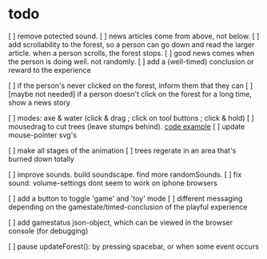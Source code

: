 # todo

[ ] remove potected sound.
[ ] news articles come from above, not below.
[ ] add scrollability to the forest, so a person can go down and read the larger article. when a person scrolls, the forest stops.
[ ] good news comes when the person is doing well. not randomly.
[ ] add a (well-timed) conclusion or reward to the experience

[ ] if the person's never clicked on the forest, inform them that they can
[ ] [maybe not needed] if a person doesn't click on the forest for a long time, show a news story

[ ] modes: axe & water (click & drag ; click on tool buttons ; click & hold)
[ ] mousedrag to cut trees (leave stumps behind). [code example](https://developer.mozilla.org/en-US/docs/Web/API/Touch/radiusX)
[ ] update mouse-pointer svg's

[ ] make all stages of the animation
[ ] trees regerate in an area that's burned down totally

[ ] improve sounds. build soundscape. find more randomSounds. 
[ ] fix sound: volume-settings dont seem to work on iphone browsers

[ ] add a button to toggle 'game' and 'toy' mode
[ ] different messaging depending on the gamestate/timed-conclusion of the playful experience

[ ] add gamestatus json-object, which can be viewed in the browser console (for debugging)

[ ] pause updateForest(): by pressing spacebar, or when some event occurs